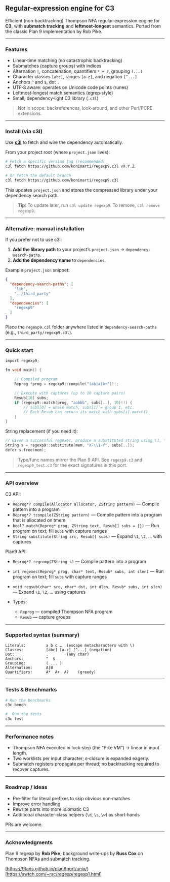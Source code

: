 ## Regular-expression engine for C3

Efficient (non‑backtracking) Thompson NFA regular‑expression engine for **C3**,
with **submatch tracking** and **leftmost‑longest** semantics. Ported from the
classic Plan 9 implementation by Rob Pike.

---

### Features

* Linear‑time matching (no catastrophic backtracking)
* Submatches (capture groups) with indices
* Alternation `|`, concatenation, quantifiers `* + ?`, grouping `(...)`
* Character classes `[abc]`, ranges `[a-z]`, and negation `[^...]`
* Anchors `^` and `$`, dot `.`
* UTF‑8 aware: operates on Unicode code points (runes)
* Leftmost‑longest match semantics (egrep‑style)
* Small, dependency‑light C3 library (`.c3l`)

> Not in scope: backreferences, look‑around, and other Perl/PCRE extensions.

---

### Install (via c3l)

Use **[c3l](https://github.com/konimarti/c3l)** to
fetch and wire the dependency automatically.

From your project root (where `project.json` lives):

```bash
# Fetch a specific version tag (recommended)
c3l fetch https://github.com/konimarti/regexp9.c3l vX.Y.Z

# Or fetch the default branch
c3l fetch https://github.com/konimarti/regexp9.c3l
```

This updates `project.json` and stores the compressed library under your
dependency search path.

> **Tip:** To update later, run `c3l update regexp9`. To remove, `c3l remove regexp9`.

---

### Alternative: manual installation

If you prefer not to use c3l:
1. **Add the library path** to your project’s `project.json` → `dependency-search-paths`.
2. **Add the dependency name** to `dependencies`.

Example `project.json` snippet:

```json
{
  "dependency-search-paths": [
    "lib",                
    "../third_party"      
  ],
  "dependencies": [
    "regexp9"
  ]
}
```

Place the `regexp9.c3l` folder anywhere listed in `dependency-search-paths` (e.g., `third_party/regexp9.c3l`).

---

### Quick start

```c
import regexp9;

fn void main() {

    // Compiled program
    Reprog *prog = regexp9::compile("(ab|a)b+")!!;   

    // Execute with captures (up to 10 capture pairs)
    Resub[10] subs;
    if (regexp9::match(prog, "aabbb", subs[..], 10)!!) {
        // subs[0] = whole match, subs[1] = group 1, etc.
        // Each Resub can return its match with subs[i].match().
    }
}
```

String replacement (if you need it):

```c
// Given a successful regexec, produce a substituted string using \1, \2, ...
String s = regexp9::substitute(mem, "X-\\1-Y", subs[..]);
defer s.free(mem);
```

> Type/func names mirror the Plan 9 API. See `regexp9.c3` and
> `regexp9_test.c3` for the exact signatures in this port.

---

### API overview

C3 API:
* `Reprog*? compile(Allocator allocator, ZString pattern)` — Compile pattern into a program
* `Reprog*? tcompile(ZString pattern)` — Compile pattern into a program that is allocated on tmem
* `bool? match(Reprog* prog, ZString text, Resub[] subs = {})` — Run program on text; fill `subs` with capture ranges
* `String substitute(String src, Resub[] subs)` — Expand `\1`, `\2`, … with captures

Plan9 API:
* `Reprog*? regcomp(ZString s)` — Compile pattern into a program
* `int regexec(Reprog* prog, char* text, Resub* subs, int slen)` — Run program on text; fill `subs` with capture ranges
* `void regsub(char* src, char* dst, int dlen, Resub* subs, int slen)` — Expand `\1`, `\2`, … using captures

* Types:

  * `Reprog` — compiled Thompson NFA program
  * `Resub` — capture groups

---

### Supported syntax (summary)

```
Literals:         a b c …  (escape metacharacters with \)
Classes:          [abc] [a-z] [^...] (negation)
Dot:              .        (any char)
Anchors:          ^  $
Grouping:         ( ... )
Alternation:      A|B
Quantifiers:      A*  A+  A?    (greedy)
```

---

### Tests & Benchmarks

```bash
# Run the benchmarks 
c3c bench

#  Run the tests
c3c test
```

---

### Performance notes

* Thompson NFA executed in lock‑step (the “Pike VM”) → linear in input length.
* Two worklists per input character; ε‑closure is expanded eagerly.
* Submatch registers propagate per thread; no backtracking required to recover captures.

---

### Roadmap / ideas

* Pre‑filter for literal prefixes to skip obvious non‑matches
* Improve error handling
* Rewrite parts into more idiomatic C3
* Additional character‑class helpers (`\d`, `\s`, `\w`) as short‑hands

PRs are welcome.

---

### Acknowledgments

Plan 9 regexp by **Rob Pike**; background write‑ups by **Russ Cox** on Thompson
NFAs and submatch tracking.

[https://9fans.github.io/plan9port/unix/]
[https://swtch.com/~rsc/regexp/regexp1.html]


